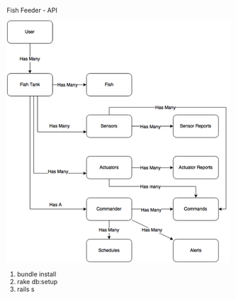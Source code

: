 Fish Feeder - API

![Alt text](https://github.com/hathbanger/fish-feeder-api/blob/staging/FishFeederDatastructure.png "Data Structure Diagram")

1. bundle install
2. rake db:setup
3. rails s
